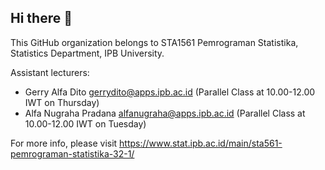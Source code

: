 ## Hi there 👋

This GitHub organization belongs to STA1561 Pemrograman Statistika, Statistics Department, IPB University.

Assistant lecturers:
- Gerry Alfa Dito gerrydito@apps.ipb.ac.id (Parallel Class at 10.00-12.00 IWT on Thursday)
- Alfa Nugraha Pradana alfanugraha@apps.ipb.ac.id (Parallel Class at 10.00-12.00 IWT on Tuesday)

For more info, please visit https://www.stat.ipb.ac.id/main/sta561-pemrograman-statistika-32-1/

<!--

**Here are some ideas to get you started:**

🙋‍♀️ A short introduction - what is your organization all about?
🌈 Contribution guidelines - how can the community get involved?
👩‍💻 Useful resources - where can the community find your docs? Is there anything else the community should know?
🍿 Fun facts - what does your team eat for breakfast?
🧙 Remember, you can do mighty things with the power of [Markdown](https://docs.github.com/github/writing-on-github/getting-started-with-writing-and-formatting-on-github/basic-writing-and-formatting-syntax)
-->
